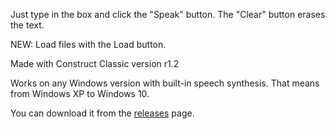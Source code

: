 Just type in the box and click the "Speak" button. The "Clear" button erases the text.

NEW: Load files with the Load button.

Made with Construct Classic version r1.2

Works on any Windows version with built-in speech synthesis. That means from Windows XP to Windows 10.

You can download it from the [releases](https://github.com/cyberchief1984/ConstructSpeak/releases) page.
